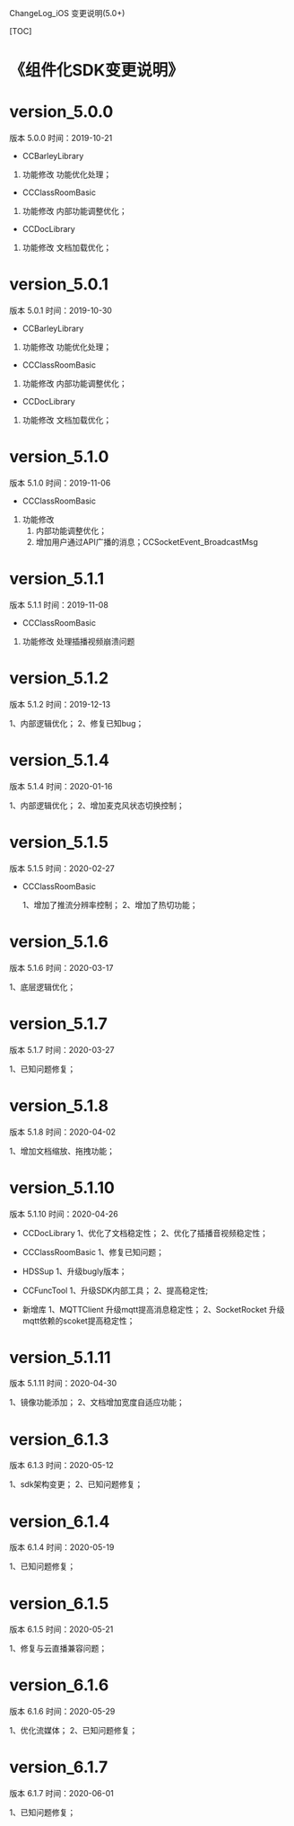 ChangeLog_iOS
变更说明(5.0+)

[TOC]
# 《组件化SDK变更说明》
# version_5.0.0
 版本 5.0.0   时间：2019-10-21

- CCBarleyLibrary

1. 功能修改
	功能优化处理；
	
- CCClassRoomBasic

1. 功能修改
	内部功能调整优化；
	
- CCDocLibrary

1. 功能修改
	文档加载优化；
	
 	
# version_5.0.1
 版本 5.0.1   时间：2019-10-30

- CCBarleyLibrary

1. 功能修改
	功能优化处理；

- CCClassRoomBasic

1. 功能修改
	内部功能调整优化；
	
- CCDocLibrary

1. 功能修改
	文档加载优化；

# version_5.1.0
版本 5.1.0   时间：2019-11-06

- CCClassRoomBasic

1. 功能修改
	1. 内部功能调整优化；
	2. 增加用户通过API广播的消息；CCSocketEvent_BroadcastMsg
	
 	
# version_5.1.1  	
 版本 5.1.1   时间：2019-11-08

- CCClassRoomBasic

1. 功能修改
   处理插播视频崩溃问题  
   
# version_5.1.2
 版本 5.1.2   时间：2019-12-13

1、内部逻辑优化；
2、修复已知bug；

# version_5.1.4
 版本 5.1.4   时间：2020-01-16

1、内部逻辑优化；
2、增加麦克风状态切换控制；
	
# version_5.1.5
 版本 5.1.5   时间：2020-02-27

- CCClassRoomBasic
	
	1、增加了推流分辨率控制；
	2、增加了热切功能；

# version_5.1.6
 版本 5.1.6   时间：2020-03-17

1、底层逻辑优化；

# version_5.1.7
 版本 5.1.7   时间：2020-03-27

1、已知问题修复；

# version_5.1.8
 版本 5.1.8   时间：2020-04-02

1、增加文档缩放、拖拽功能；

# version_5.1.10
 版本 5.1.10   时间：2020-04-26

- CCDocLibrary
        1、优化了文档稳定性；
        2、优化了插播音视频稳定性；
        
- CCClassRoomBasic
        1、修复已知问题；

- HDSSup
        1、升级bugly版本；

- CCFuncTool
        1、升级SDK内部工具；
        2、提高稳定性;

- 新增库
        1、MQTTClient 升级mqtt提高消息稳定性；
        2、SocketRocket 升级mqtt依赖的scoket提高稳定性；


# version_5.1.11
 版本 5.1.11   时间：2020-04-30

1、镜像功能添加；
2、文档增加宽度自适应功能；

# version_6.1.3
 版本 6.1.3   时间：2020-05-12

1、sdk架构变更；
2、已知问题修复；

# version_6.1.4
 版本 6.1.4   时间：2020-05-19

1、已知问题修复；


# version_6.1.5
 版本 6.1.5   时间：2020-05-21

1、修复与云直播兼容问题；

# version_6.1.6
 版本 6.1.6   时间：2020-05-29

1、优化流媒体；
2、已知问题修复；

# version_6.1.7
 版本 6.1.7   时间：2020-06-01

1、已知问题修复；

